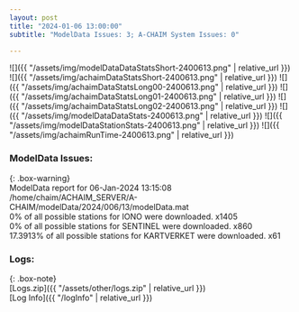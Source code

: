 ```yaml
---
layout: post
title: "2024-01-06 13:00:00"
subtitle: "ModelData Issues: 3; A-CHAIM System Issues: 0"

---
```


![]({{ "/assets/img/modelDataDataStatsShort-2400613.png" | relative_url }})
![]({{ "/assets/img/achaimDataStatsShort-2400613.png" | relative_url }})
![]({{ "/assets/img/achaimDataStatsLong00-2400613.png" | relative_url }})
![]({{ "/assets/img/achaimDataStatsLong01-2400613.png" | relative_url }})
![]({{ "/assets/img/achaimDataStatsLong02-2400613.png" | relative_url }})
![]({{ "/assets/img/modelDataDataStats-2400613.png" | relative_url }})
![]({{ "/assets/img/modelDataStationStats-2400613.png" | relative_url }})
![]({{ "/assets/img/achaimRunTime-2400613.png" | relative_url }})


### ModelData Issues:  
  
{: .box-warning}  
 ModelData report for 06-Jan-2024 13:15:08   
 /home/chaim/ACHAIM_SERVER/A-CHAIM/modelData/2024/006/13/modelData.mat   
 0% of all possible stations for IONO were downloaded. x1405   
 0% of all possible stations for SENTINEL were downloaded. x860   
 17.3913% of all possible stations for KARTVERKET were downloaded. x61   
  


### Logs:  
  
{: .box-note}  
[Logs.zip]({{ "/assets/other/logs.zip" | relative_url }})  
[Log Info]({{ "/logInfo" | relative_url }})  
